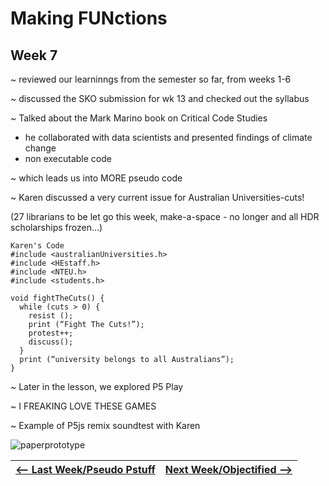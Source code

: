# Making FUNctions 

## Week 7 

~ reviewed our learninngs from the semester so far, from weeks 1-6

~ discussed the SKO submission for wk 13 and checked out the syllabus 

~ Talked about the Mark Marino book on Critical Code Studies 
  - he collaborated with data scientists and presented findings of climate change 
  - non executable code
  
~ which leads us into MORE pseudo code 

~ Karen discussed a very current issue for Australian Universities-cuts! 

(27 librarians to be let go this week, make-a-space - no longer and all HDR scholarships frozen...) 

```
Karen's Code
#include <australianUniversities.h>
#include <HEstaff.h>
#include <NTEU.h>
#include <students.h> 

void fightTheCuts() {
  while (cuts > 0) {
    resist ();
    print (“Fight The Cuts!”);
    protest++; 
    discuss();
  }
  print (“university belongs to all Australians”);
} 
``` 
~ Later in the lesson, we explored P5 Play

~ I FREAKING LOVE THESE GAMES 

~ Example of P5js remix soundtest with Karen 

![paperprototype](pp.gif) 

<a href='https://bridieotoole.github.io/codewords/week_06/'> <-- Last Week/Pseudo Pstuff </a> | <a href='https://bridieotoole.github.io/codewords/week_08/'> Next Week/Objectified --> </a>
:-------------------------:|:-------------------------:
